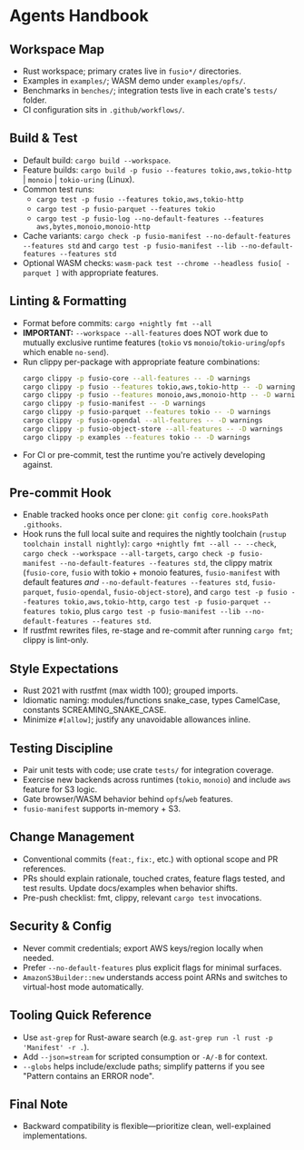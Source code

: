 # Agents Handbook

## Workspace Map
- Rust workspace; primary crates live in `fusio*/` directories.
- Examples in `examples/`; WASM demo under `examples/opfs/`.
- Benchmarks in `benches/`; integration tests live in each crate's `tests/` folder.
- CI configuration sits in `.github/workflows/`.

## Build & Test
- Default build: `cargo build --workspace`.
- Feature builds: `cargo build -p fusio --features tokio,aws,tokio-http` | `monoio` | `tokio-uring` (Linux).
- Common test runs:
  - `cargo test -p fusio --features tokio,aws,tokio-http`
  - `cargo test -p fusio-parquet --features tokio`
  - `cargo test -p fusio-log --no-default-features --features aws,bytes,monoio,monoio-http`
- Cache variants: `cargo check -p fusio-manifest --no-default-features --features std` and `cargo test -p fusio-manifest --lib --no-default-features --features std`
- Optional WASM checks: `wasm-pack test --chrome --headless fusio[ -parquet ]` with appropriate features.

## Linting & Formatting
- Format before commits: `cargo +nightly fmt --all`
- **IMPORTANT:** `--workspace --all-features` does NOT work due to mutually exclusive runtime features (`tokio` vs `monoio`/`tokio-uring`/`opfs` which enable `no-send`).
- Run clippy per-package with appropriate feature combinations:
  ```bash
  cargo clippy -p fusio-core --all-features -- -D warnings
  cargo clippy -p fusio --features tokio,aws,tokio-http -- -D warnings
  cargo clippy -p fusio --features monoio,aws,monoio-http -- -D warnings
  cargo clippy -p fusio-manifest -- -D warnings
  cargo clippy -p fusio-parquet --features tokio -- -D warnings
  cargo clippy -p fusio-opendal --all-features -- -D warnings
  cargo clippy -p fusio-object-store --all-features -- -D warnings
  cargo clippy -p examples --features tokio -- -D warnings
  ```
- For CI or pre-commit, test the runtime you're actively developing against.

## Pre-commit Hook
- Enable tracked hooks once per clone: `git config core.hooksPath .githooks`.
- Hook runs the full local suite and requires the nightly toolchain (`rustup toolchain install nightly`): `cargo +nightly fmt --all -- --check`, `cargo check --workspace --all-targets`, `cargo check -p fusio-manifest --no-default-features --features std`, the clippy matrix (`fusio-core`, `fusio` with tokio + monoio features, `fusio-manifest` with default features *and* `--no-default-features --features std`, `fusio-parquet`, `fusio-opendal`, `fusio-object-store`), and `cargo test -p fusio --features tokio,aws,tokio-http`, `cargo test -p fusio-parquet --features tokio`, plus `cargo test -p fusio-manifest --lib --no-default-features --features std`.
- If rustfmt rewrites files, re-stage and re-commit after running `cargo fmt`; clippy is lint-only.

## Style Expectations
- Rust 2021 with rustfmt (max width 100); grouped imports.
- Idiomatic naming: modules/functions snake_case, types CamelCase, constants SCREAMING_SNAKE_CASE.
- Minimize `#[allow]`; justify any unavoidable allowances inline.

## Testing Discipline
- Pair unit tests with code; use crate `tests/` for integration coverage.
- Exercise new backends across runtimes (`tokio`, `monoio`) and include `aws` feature for S3 logic.
- Gate browser/WASM behavior behind `opfs`/`web` features.
- `fusio-manifest` supports in-memory + S3.

## Change Management
- Conventional commits (`feat:`, `fix:`, etc.) with optional scope and PR references.
- PRs should explain rationale, touched crates, feature flags tested, and test results. Update docs/examples when behavior shifts.
- Pre-push checklist: fmt, clippy, relevant `cargo test` invocations.

## Security & Config
- Never commit credentials; export AWS keys/region locally when needed.
- Prefer `--no-default-features` plus explicit flags for minimal surfaces.
- `AmazonS3Builder::new` understands access point ARNs and switches to virtual-host mode automatically.

## Tooling Quick Reference
- Use `ast-grep` for Rust-aware search (e.g. `ast-grep run -l rust -p 'Manifest' -r .`).
- Add `--json=stream` for scripted consumption or `-A/-B` for context.
- `--globs` helps include/exclude paths; simplify patterns if you see "Pattern contains an ERROR node".

## Final Note
- Backward compatibility is flexible—prioritize clean, well-explained implementations.
